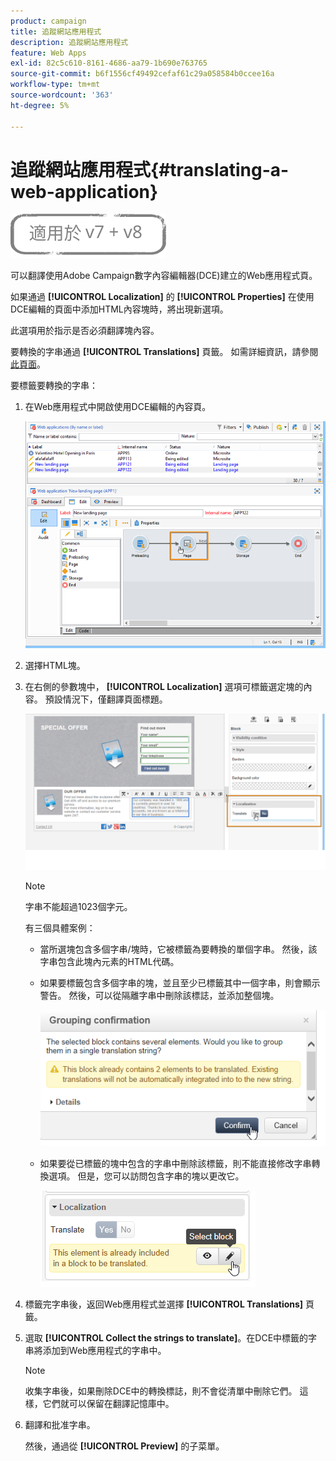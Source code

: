 ```yaml
---
product: campaign
title: 追蹤網站應用程式
description: 追蹤網站應用程式
feature: Web Apps
exl-id: 82c5c610-8161-4686-aa79-1b690e763765
source-git-commit: b6f1556cf49492cefaf61c29a058584b0ccee16a
workflow-type: tm+mt
source-wordcount: '363'
ht-degree: 5%

---
```


# 追蹤網站應用程式{#translating-a-web-application}

![](../../assets/common.svg)

可以翻譯使用Adobe Campaign數字內容編輯器(DCE)建立的Web應用程式頁。

如果通過 **[!UICONTROL Localization]** 的 **[!UICONTROL Properties]** 在使用DCE編輯的頁面中添加HTML內容塊時，將出現新選項。

此選項用於指示是否必須翻譯塊內容。

要轉換的字串通過 **[!UICONTROL Translations]** 頁籤。 如需詳細資訊，請參閱[此頁面](translating-a-web-form.md)。

要標籤要轉換的字串：

1. 在Web應用程式中開啟使用DCE編輯的內容頁。

   ![](assets/dce_translation_3.png)

1. 選擇HTML塊。
1. 在右側的參數塊中， **[!UICONTROL Localization]** 選項可標籤選定塊的內容。 預設情況下，僅翻譯頁面標題。

   ![](assets/dce_translation_1.png)

   >[!NOTE]
   >
   >字串不能超過1023個字元。

   有三個具體案例：

   * 當所選塊包含多個字串/塊時，它被標籤為要轉換的單個字串。 然後，該字串包含此塊內元素的HTML代碼。
   * 如果要標籤包含多個字串的塊，並且至少已標籤其中一個字串，則會顯示警告。 然後，可以從隔離字串中刪除該標誌，並添加整個塊。

      ![](assets/dce_translation_4.png)

   * 如果要從已標籤的塊中包含的字串中刪除該標籤，則不能直接修改字串轉換選項。 但是，您可以訪問包含字串的塊以更改它。

      ![](assets/dce_translation_2.png)

1. 標籤完字串後，返回Web應用程式並選擇 **[!UICONTROL Translations]** 頁籤。
1. 選取 **[!UICONTROL Collect the strings to translate]**。在DCE中標籤的字串將添加到Web應用程式的字串中。

   >[!NOTE]
   >
   >收集字串後，如果刪除DCE中的轉換標誌，則不會從清單中刪除它們。 這樣，它們就可以保留在翻譯記憶庫中。

1. 翻譯和批准字串。

   然後，通過從 **[!UICONTROL Preview]** 的子菜單。
